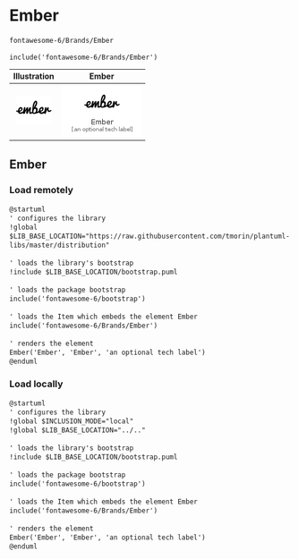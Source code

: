 # Ember


```text
fontawesome-6/Brands/Ember
```

```text
include('fontawesome-6/Brands/Ember')
```



| Illustration | Ember |
| :---: | :---: |
| ![illustration for Illustration](../../fontawesome-6/Brands/Ember.png) | ![illustration for Ember](../../fontawesome-6/Brands/Ember.Local.png) |




## Ember

### Load remotely
```plantuml
@startuml
' configures the library
!global $LIB_BASE_LOCATION="https://raw.githubusercontent.com/tmorin/plantuml-libs/master/distribution"

' loads the library's bootstrap
!include $LIB_BASE_LOCATION/bootstrap.puml

' loads the package bootstrap
include('fontawesome-6/bootstrap')

' loads the Item which embeds the element Ember
include('fontawesome-6/Brands/Ember')

' renders the element
Ember('Ember', 'Ember', 'an optional tech label')
@enduml
```

### Load locally
```plantuml
@startuml
' configures the library
!global $INCLUSION_MODE="local"
!global $LIB_BASE_LOCATION="../.."

' loads the library's bootstrap
!include $LIB_BASE_LOCATION/bootstrap.puml

' loads the package bootstrap
include('fontawesome-6/bootstrap')

' loads the Item which embeds the element Ember
include('fontawesome-6/Brands/Ember')

' renders the element
Ember('Ember', 'Ember', 'an optional tech label')
@enduml
```

